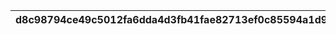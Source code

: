 |d8c98794ce49c5012fa6dda4d3fb41fae82713ef0c85594a1d9b99d03cc76e50|eadfb3de80154a742b4f8b008af25fa1bc0bf38ec57f849e2a90d38e76d00e12|fec18b4891283a35a96af704fd3e9020bf2a0af8c3a8333579b88cadd1d13b89|1bc83d1883e8e70a65a70591dbddf707f9998adde97f08f8fb461741a20c67b8|c3bb7d9878562bb23cc3c0633b9a17c8e99a81433e8062849f94a95a5269b1c8|
| --- | --- | --- | --- | --- |